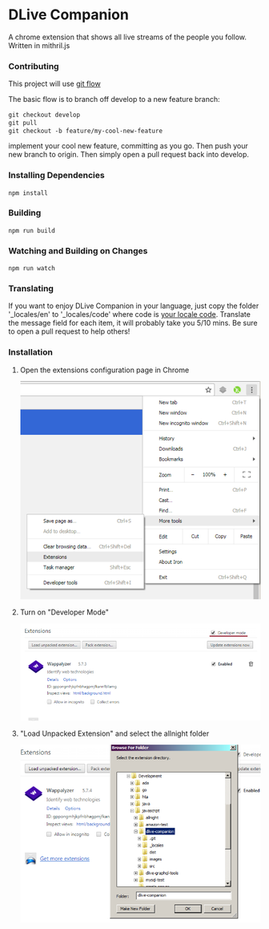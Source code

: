 
# DLive Companion

A chrome extension that shows all live streams of the people you follow. Written in mithril.js

### Contributing

This project will use [git flow](https://www.atlassian.com/git/tutorials/comparing-workflows/gitflow-workflow)

The basic flow is to branch off develop to a new feature branch:

    git checkout develop
    git pull
    git checkout -b feature/my-cool-new-feature

implement your cool new feature, committing as you go. Then push your new branch to origin. Then simply open a pull request back into develop.

### Installing Dependencies

    npm install

### Building

    npm run build

### Watching and Building on Changes

    npm run watch

### Translating

If you want to enjoy DLive Companion in your language, just copy the folder '\_locales/en' to '\_locales/code' where code is [your locale code](https://www.w3.org/International/O-charset-lang.html). Translate the message field for each item, it will probably take you 5/10 mins. Be sure to open a pull request to help others! 

### Installation

 1. Open the extensions configuration page in Chrome

     ![Extensions](images/readme/extensions.png)

 2. Turn on "Developer Mode"

     ![Developer Mode](images/readme/developer_mode.png)

 3. "Load Unpacked Extension" and select the allnight folder

     ![Load Unpacked](images/readme/load_unpacked.png)
